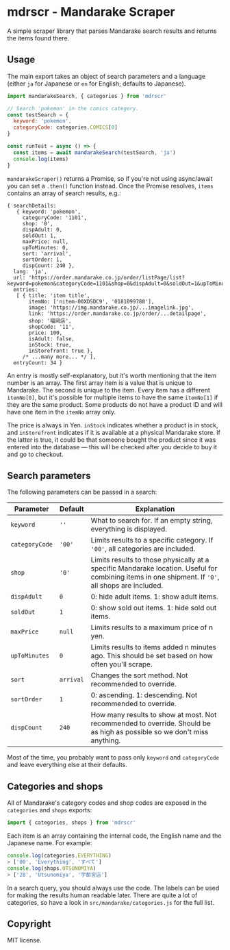 mdrscr - Mandarake Scraper
==========================

A simple scraper library that parses Mandarake search results and returns the items found there.

## Usage

The main export takes an object of search parameters and a language (either `ja` for Japanese or `en` for English; defaults to Japanese).

```js
import mandarakeSearch, { categories } from 'mdrscr'

// Search 'pokemon' in the comics category.
const testSearch = {
  keyword: 'pokemon',
  categoryCode: categories.COMICS[0]
}

const runTest = async () => {
  const items = await mandarakeSearch(testSearch, 'ja')
  console.log(items)
}
```

`mandarakeScraper()` returns a Promise, so if you're not using async/await you can set a `.then()` function instead. Once the Promise resolves, `items` contains an array of search results, e.g.:

```
{ searchDetails:
   { keyword: 'pokemon',
     categoryCode: '1101',
     shop: '0',
     dispAdult: 0,
     soldOut: 1,
     maxPrice: null,
     upToMinutes: 0,
     sort: 'arrival',
     sortOrder: 1,
     dispCount: 240 },
  lang: 'ja',
  url: 'https://order.mandarake.co.jp/order/listPage/list?keyword=pokemon&categoryCode=1101&shop=0&dispAdult=0&soldOut=1&upToMinutes=0&sort=arrival&sortOrder=1&dispCount=240&lang=ja',
  entries:
   [ { title: 'item title',
       itemNo: ['nitem-00XDSDC9', '0181099788'],
       image: 'https://img.mandarake.co.jp/...imagelink.jpg',
       link: 'https://order.mandarake.co.jp/order/...detailpage',
       shop: '福岡店',
       shopCode: '11',
       price: 100,
       isAdult: false,
       inStock: true,
       inStorefront: true },
     /* ...many more... */ ],
  entryCount: 34 }
```

An entry is mostly self-explanatory, but it's worth mentioning that the item number is an array. The first array item is a value that is unique to Mandarake. The second is unique to the item. Every item has a different `itemNo[0]`, but it's possible for multiple items to have the same `itemNo[1]` if they are the same product. Some products do not have a product ID and will have one item in the `itemNo` array only.

The price is always in Yen. `inStock` indicates whether a product is in stock, and `inStorefront` indicates if it is available at a physical Mandarake store. If the latter is true, it could be that someone bought the product since it was entered into the database — this will be checked after you decide to buy it and go to checkout.

## Search parameters

The following parameters can be passed in a search:

| Parameter | Default | Explanation |
| --------- | ------- | ----------- |
| `keyword` | `''` | What to search for. If an empty string, everything is displayed. |
| `categoryCode` | `'00'` | Limits results to a specific category. If `'00'`, all categories are included. |
| `shop` | `'0'` | Limits results to those physically at a specific Mandarake location. Useful for combining items in one shipment. If `'0'`, all shops are included. |
| `dispAdult` | `0` | 0: hide adult items. 1: show adult items. |
| `soldOut` | `1` | 0: show sold out items. 1: hide sold out items. |
| `maxPrice` | `null` | Limits results to a maximum price of n yen. |
| `upToMinutes` | `0` | Limits results to items added n minutes ago. This should be set based on how often you'll scrape. |
| `sort` | `arrival` | Changes the sort method. Not recommended to override. |
| `sortOrder` | `1` | 0: ascending. 1: descending. Not recommended to override. |
| `dispCount` | `240` | How many results to show at most. Not recommended to override. Should be as high as possible so we don't miss anything. |

Most of the time, you probably want to pass only `keyword` and `categoryCode` and leave everything else at their defaults.

## Categories and shops

All of Mandarake's category codes and shop codes are exposed in the `categories` and `shops` exports:

```js
import { categories, shops } from 'mdrscr'
```

Each item is an array containing the internal code, the English name and the Japanese name. For example:

```js
console.log(categories.EVERYTHING)
> ['00', 'Everything', 'すべて']
console.log(shops.UTSUNOMIYA)
> ['28', 'Utsunomiya', '宇都宮店']
```

In a search query, you should always use the code. The labels can be used for making the results human readable later.
There are quite a lot of categories, so have a look in `src/mandarake/categories.js` for the full list.

## Copyright

MIT license.
